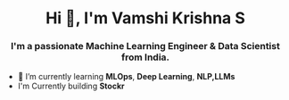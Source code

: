 <h1 align="center">Hi 👋, I'm Vamshi Krishna S</h1>
<h3 align="center">I'm a passionate Machine Learning Engineer & Data Scientist from India.</h3>

- 🌱 I’m currently learning **MLOps**, **Deep Learning**, **NLP,LLMs**
- I'm Currently building **Stockr**


